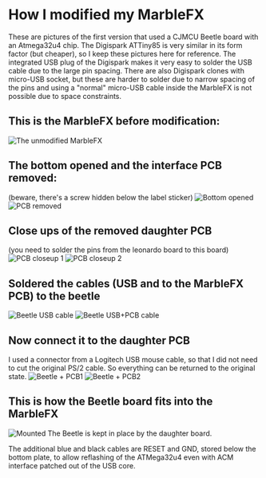 # How I modified my MarbleFX
These are pictures of the first version that used a CJMCU Beetle board with an Atmega32u4 chip. The Digispark ATTiny85 is very similar in its form factor (but cheaper), so I keep these pictures here for reference. The integrated USB plug of the Digispark makes it very easy to solder the USB cable due to the large pin spacing. There are also Digispark clones with micro-USB socket, but these are harder to solder due to narrow spacing of the pins and using a "normal" micro-USB cable inside the MarbleFX is not possible due to space constraints.

## This is the MarbleFX before modification:
![The unmodified MarbleFX](01-marble_fx-original.jpg)

## The bottom opened and the interface PCB removed:
(beware, there's a screw hidden below the label sticker)
![Bottom opened](02-marble_fx-open1.jpg)
![PCB removed](03-marble_fx-open2.jpg)

## Close ups of the removed daughter PCB
(you need to solder the pins from the leonardo board to this board)
![PCB closeup 1](04-marble_fx-pcb1.jpg)
![PCB closeup 2](05-marble_fx-pcb2.jpg)

## Soldered the cables (USB and to the MarbleFX PCB) to the beetle
![Beetle USB cable](06-marble_fx-beetle1.jpg)
![Beetle USB+PCB cable](07-marble_fx-beetle2.jpg)

## Now connect it to the daughter PCB
I used a connector from a Logitech USB mouse cable, so that I did not need to cut the original PS/2 cable. So everything can be returned to the original state.
![Beetle + PCB1](08-marble_fx-beetle-pcb1.jpg)
![Beetle + PCB2](09-marble_fx-beetle-pcb2.jpg)

## This is how the Beetle board fits into the MarbleFX
![Mounted](10-marble_fx-beetle-mounted.jpg)
The Beetle is kept in place by the daughter board.

The additional blue and black cables are RESET and GND, stored below the bottom plate, to allow reflashing of the ATMega32u4 even with ACM interface patched out of the USB core.
